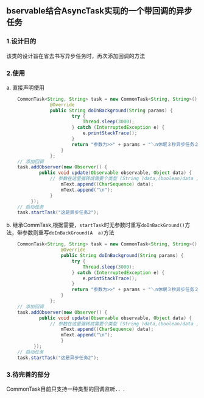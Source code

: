 bservable结合AsyncTask实现的一个带回调的异步任务
  ----
###	1.设计目的
该类的设计旨在省去书写异步任务时，再次添加回调的方法
###	2.使用

a.	直接声明使用
```java
	CommonTask<String, String> task = new CommonTask<String, String>() {
				@Override
				public String doInBackground(String params) {
				    	try {
							Thread.sleep(3000);
						} catch (InterruptedException e) {
							e.printStackTrace();
						}
						return "参数为>>" + params + "＼n休眠３秒异步任务２执行结束";
					}
				};
	// 添加回调
	task.addObserver(new Observer() {
			public void update(Observable observable, Object data) {
				// 参数在这里强转成需要个类型 (String )data,(boolean)data ,
					mText.append((CharSequence) data);
					mText.append("\n");
				}
		 });
	// 启动任务
	task.startTask("这是异步任务2");
```

b.	继承CommTask,根据需要，`startTask`时无参数时重写`doInBackGround()`方法，带参数则重写`doInBackGround(A  a)`方法
```java
	CommonTask<String, String> task = new CommonTask<String, String>() {
					@Override
					public String doInBackground(String params) {
						try {
							Thread.sleep(3000);
						} catch (InterruptedException e) {
							e.printStackTrace();
						}
						return "参数为>>" + params + "＼n休眠３秒异步任务２执行结束";
					}
				};
	// 添加回调
	task.addObserver(new Observer() {
			public void update(Observable observable, Object data) {
				// 参数在这里强转成需要个类型 (String )data,(boolean)data ,
	    			mText.append((CharSequence) data);
					mText.append("\n");
					}
		  });
	// 启动任务
	task.startTask("这是异步任务2");
```
###	3.待完善的部分
CommonTask目前只支持一种类型的回调监听．．.


